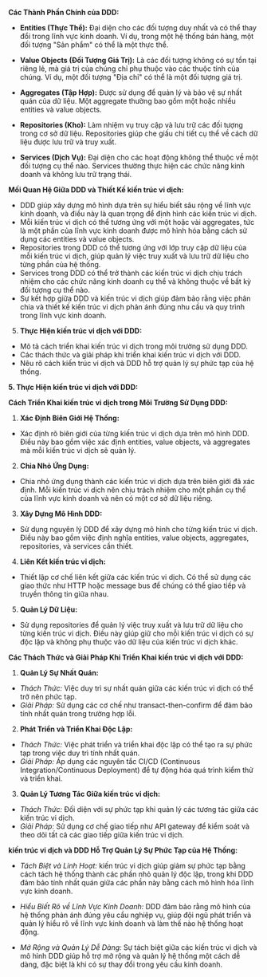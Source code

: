 <!--3. **thiết kế hướng miền (DDD):**-->

<!--**Giải Thích Khái Niệm DDD và Tại Sao Nó Quan Trọng trong Việc Phát Triển kiến trúc vi dịch:**-->
<!--thiết kế hướng miền (DDD) là một phương pháp thiết kế phần mềm tập trung vào việc hiểu và mô hình hóa chính xác lĩnh vực kinh doanh của một tổ chức. Trong ngữ cảnh của phát triển kiến trúc vi dịch, DDD giúp đảm bảo rằng mỗi kiến trúc vi dịch được thiết kế để phản ánh một phần cụ thể của lĩnh vực kinh doanh, tăng cường sự hiểu biết và tính nhất quán trong toàn bộ hệ thống.-->

**Các Thành Phần Chính của DDD:**

- **Entities (Thực Thể):** Đại diện cho các đối tượng duy nhất và có thể thay đổi trong lĩnh vực kinh doanh. Ví dụ, trong một hệ thống bán hàng, một đối tượng "Sản phẩm" có thể là một thực thể.

- **Value Objects (Đối Tượng Giá Trị):** Là các đối tượng không có sự tồn tại riêng lẻ, mà giá trị của chúng chỉ phụ thuộc vào các thuộc tính của chúng. Ví dụ, một đối tượng "Địa chỉ" có thể là một đối tượng giá trị.

- **Aggregates (Tập Hợp):** Được sử dụng để quản lý và bảo vệ sự nhất quán của dữ liệu. Một aggregate thường bao gồm một hoặc nhiều entities và value objects.

- **Repositories (Kho):** Làm nhiệm vụ truy cập và lưu trữ các đối tượng trong cơ sở dữ liệu. Repositories giúp che giấu chi tiết cụ thể về cách dữ liệu được lưu trữ và truy xuất.

- **Services (Dịch Vụ):** Đại diện cho các hoạt động không thể thuộc về một đối tượng cụ thể nào. Services thường thực hiện các chức năng kinh doanh và không lưu trữ trạng thái.

**Mối Quan Hệ Giữa DDD và Thiết Kế kiến trúc vi dịch:**

- DDD giúp xây dựng mô hình dựa trên sự hiểu biết sâu rộng về lĩnh vực kinh doanh, và điều này là quan trọng để định hình các kiến trúc vi dịch.
- Mỗi kiến trúc vi dịch có thể tương ứng với một hoặc vài aggregates, tức là một phần của lĩnh vực kinh doanh được mô hình hóa bằng cách sử dụng các entities và value objects.
- Repositories trong DDD có thể tương ứng với lớp truy cập dữ liệu của mỗi kiến trúc vi dịch, giúp quản lý việc truy xuất và lưu trữ dữ liệu cho từng phần của hệ thống.
- Services trong DDD có thể trở thành các kiến trúc vi dịch chịu trách nhiệm cho các chức năng kinh doanh cụ thể và không thuộc về bất kỳ đối tượng cụ thể nào.
- Sự kết hợp giữa DDD và kiến trúc vi dịch giúp đảm bảo rằng việc phân chia và thiết kế kiến trúc vi dịch phản ánh đúng nhu cầu và quy trình trong lĩnh vực kinh doanh.

5. **Thực Hiện kiến trúc vi dịch với DDD:**

- Mô tả cách triển khai kiến trúc vi dịch trong môi trường sử dụng DDD.
- Các thách thức và giải pháp khi triển khai kiến trúc vi dịch với DDD.
- Nêu rõ cách kiến trúc vi dịch và DDD hỗ trợ quản lý sự phức tạp của hệ thống.

**5. Thực Hiện kiến trúc vi dịch với DDD:**

**Cách Triển Khai kiến trúc vi dịch trong Môi Trường Sử Dụng DDD:**

1. **Xác Định Biên Giới Hệ Thống:**

- Xác định rõ biên giới của từng kiến trúc vi dịch dựa trên mô hình DDD. Điều này bao gồm việc xác định entities, value objects, và aggregates mà mỗi kiến trúc vi dịch sẽ quản lý.

2. **Chia Nhỏ Ứng Dụng:**

- Chia nhỏ ứng dụng thành các kiến trúc vi dịch dựa trên biên giới đã xác định. Mỗi kiến trúc vi dịch nên chịu trách nhiệm cho một phần cụ thể của lĩnh vực kinh doanh và nên có một cơ sở dữ liệu riêng.

3. **Xây Dựng Mô Hình DDD:**

- Sử dụng nguyên lý DDD để xây dựng mô hình cho từng kiến trúc vi dịch. Điều này bao gồm việc định nghĩa entities, value objects, aggregates, repositories, và services cần thiết.

4. **Liên Kết kiến trúc vi dịch:**

- Thiết lập cơ chế liên kết giữa các kiến trúc vi dịch. Có thể sử dụng các giao thức như HTTP hoặc message bus để chúng có thể giao tiếp và truyền thông tin giữa nhau.

5. **Quản Lý Dữ Liệu:**

- Sử dụng repositories để quản lý việc truy xuất và lưu trữ dữ liệu cho từng kiến trúc vi dịch. Điều này giúp giữ cho mỗi kiến trúc vi dịch có sự độc lập và không phụ thuộc vào dữ liệu của kiến trúc vi dịch khác.

**Các Thách Thức và Giải Pháp Khi Triển Khai kiến trúc vi dịch với DDD:**

1. **Quản Lý Sự Nhất Quán:**

- _Thách Thức:_ Việc duy trì sự nhất quán giữa các kiến trúc vi dịch có thể trở nên phức tạp.
- _Giải Pháp:_ Sử dụng các cơ chế như transact-then-confirm để đảm bảo tính nhất quán trong trường hợp lỗi.

2. **Phát Triển và Triển Khai Độc Lập:**

- _Thách Thức:_ Việc phát triển và triển khai độc lập có thể tạo ra sự phức tạp trong việc duy trì tính nhất quán.
- _Giải Pháp:_ Áp dụng các nguyên tắc CI/CD (Continuous Integration/Continuous Deployment) để tự động hóa quá trình kiểm thử và triển khai.

3. **Quản Lý Tương Tác Giữa kiến trúc vi dịch:**

- _Thách Thức:_ Đối diện với sự phức tạp khi quản lý các tương tác giữa các kiến trúc vi dịch.
- _Giải Pháp:_ Sử dụng cơ chế giao tiếp như API gateway để kiểm soát và theo dõi tất cả các giao tiếp giữa kiến trúc vi dịch.

**kiến trúc vi dịch và DDD Hỗ Trợ Quản Lý Sự Phức Tạp của Hệ Thống:**

- _Tách Biệt và Linh Hoạt:_ kiến trúc vi dịch giúp giảm sự phức tạp bằng cách tách hệ thống thành các phần nhỏ quản lý độc lập, trong khi DDD đảm bảo tính nhất quán giữa các phần này bằng cách mô hình hóa lĩnh vực kinh doanh.

- _Hiểu Biết Rõ về Lĩnh Vực Kinh Doanh:_ DDD đảm bảo rằng mô hình của hệ thống phản ánh đúng yêu cầu nghiệp vụ, giúp đội ngũ phát triển và quản lý hiểu rõ về lĩnh vực kinh doanh và làm thế nào hệ thống hoạt động.

- _Mở Rộng và Quản Lý Dễ Dàng:_ Sự tách biệt giữa các kiến trúc vi dịch và mô hình DDD giúp hỗ trợ mở rộng và quản lý hệ thống một cách dễ dàng, đặc biệt là khi có sự thay đổi trong yêu cầu kinh doanh.
